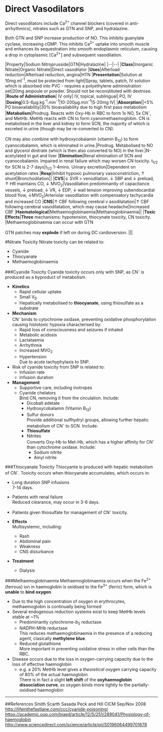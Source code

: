 # Direct Vasodilators

Direct vasodilators include Ca<sup>2+</sup> channel blockers (covered in anti-arrhythmics), nitrates such as GTN and SNP, and hydralazine.

Both GTN and SNP increase production of NO. This inhibits guanylate cyclase, increasing cGMP. This inhibits Ca<sup>2+</sup> uptake into smooth muscle and enhances its sequestration into smooth endoplasmic reticulum, causing a drop in cytoplasmic [Ca<sup>2+</sup>] and subsequent vasodilation.

|Property|Sodium Nitroprusside|GTN|Hydralazine|
|--|--|
|**Class**|Inorganic Nitrate|Organic Nitrate|Direct vasodilator
|**Uses**|Afterload reduction|Afterload reduction, angina|HTN
|**Presentation**|Solution at 10mg.ml<sup>-1</sup>, must be protected from light|Spray, tablets, patch, IV solution which is absorbed into PVC - requires a polyethylene administration set|20mg ampoule or powder. Should not be reconstituted with dextrose.
|**Route of Administration**| IV only| IV, topical, sublingual| PO, IV
|**Dosing**|0.5-6µg.kg<sup>-1</sup>.min<sup>-1</sup>|10-200µg.min<sup>-1</sup>|5-20mg IV|
|**Absorption**||<5% PO bioavailability|30% bioavailability due to high first pass metabolism
|**Metabolism**|Prodrug. Reacts with Oxy-Hb in RBC to form 1x NO, 5x CN<sup>-</sup>, and MetHb. MetHb reacts with CN to form cyanomethaemoglobin. CN is metabolised in the liver and kidney to form SCN, the majority of which is excreted in urine (though may be re-converted to CN). <br><br> CN may also combine with hydroxycobalamin (vitamin B<sub>12</sub>) to form cyanocobalamin, which is eliminated in urine.|Prodrug. Metabolised to NO and glycerol dinitrate (which is then also converted to NO) in the liver.|N-acetylated in gut and liver
|**Elimination**|Renal elimination of SCN and cyanocobalamin. Impaired in renal failure which may worsen CN toxicity. t<sub>1/2</sub> for SCN is 2-7 days|t<sub>1/2</sub> 1-4mins. Urinary excretion|Dependent on acetylation rates
|**Resp**|Inhibit hypoxic pulmonary vasoconstriction, ↑ shunt|Bronchodilation||
|**CVS**|↓ SVR > venodilation. ↓ SBP and ↓ preload, ↑ HR maintains CO, ↓ MVO<sub>2</sub>|Vasodilation predominantly of capacitance vessels, ↓ preload, ↓ VR, ↓ EDP, ↓ wall tension improving subendocardial blood flow, ↓MVO<sub>2</sub>|Arteriolar vasodilation with compensatory tachycardia and increased CO
|**CNS**|↑ CBF following cerebral v asodilatation|↑ CBF following cerebral vasodilatation, which may cause headache|Increased CBF
|**Haematological**|Methaemoglobinaemia|Methanoglobinaemia||
|**Toxic Effects**|**Three** mechanisms: hypotension, thiocynate toxicity, CN toxicity. |Methaemoglobinaemia can occur with GTN <br><br> GTN patches may **explode** if left on during DC cardioversion. |||

#Nitrate Toxicity
Nitrate toxicity can be related to:
* Cyanide
* Thiocyanate
* Methaemoglobinaemia

###Cyanide Toxicity
Cyanide toxicity occurs only with SNP, as CN<sup>-</sup> is produced as a byproduct of metabolism.
* **Kinetics**  
	* Rapid cellular uptake
	* Small V<sub>D</sub>
	* Hepatically metabolised to **thiocyanate**, using thiosulfate as a substrate
* **Mechanism**  
CN<sup>-</sup> binds to cytochrome oxidase, preventing oxidative phosphorylation causing histotoxic hypoxia characterised by:
	* Rapid loss of consciousness and seizures if inhaled
	* Metabolic acidosis
	* Lactataemia
	* Arrhythmia
	* Increased MVO<sub>2</sub>
	* Hypertension  
	Due to acute tachyphylaxis to SNP.
* Risk of cyanide toxicity from SNP is related to:
	* Infusion rate
	* Infusion duration
* **Management**
	* Supportive care, including inotropes
	* Cyanide chelators  
	Bind CN<sup></sup>, removing it from the circulation. Include:
		* Dicobalt edetate
		* Hydroxycobalamin (Vitamin B<sub>12</sub>)
		* Sulfur donors  
		Provide additional sulfhydryl groups, allowing further hepatic metabolism of CN<sup>-</sup> to SCN. Include:
		* **Thiosulfate**
		* Nitrites  
		Converts Oxy-Hb to Met-Hb, which has a higher affinity for CN<sup>-</sup> than cytochrome oxidase. Include:
			* Sodium nitrite
			* Amyl nitrite

###Thiocyanate Toxicity
Thiocyante is produced with hepatic metabolism of CN<sup>-</sup>. Toxicity occurs when thiocyanate accumulates, which occurs in:
* Long duration SNP infusions  
7-14 days.
* Patients with renal failure  
Reduced clearance, may occur in 3-6 days.
* Patients given thiosulfate for management of CN<sup>-</sup> toxicity.


* **Effects**  
Multisystemic, including:
	* Rash
    * Abdominal pain
    * Weakness
    * CNS disturbance


* **Treatment**  
    * Dialysis

###Methaemoglobinaemia
Methaemoglobinaemia occurs when the Fe<sup>2+</sup> (ferrous) ion in haemoglobin is oxidised to the Fe<sup>3+</sup> (ferric) form, which is **unable** to **bind oxygen**.
* Due to the high concentration of oxygen in erythrocytes, methaemoglobin is continually being formed
* Several endogenous reduction systems exist to keep MetHb levels stable at ~1%
	* Predominantly cytochrome-*b*<sub>5</sub> reductase
	* NADPH-MHb reductase  
	This reduces methaemoglobinaemia in the presence of a reducing agent, clasically **methylene blue**.
	* Reduced glutathione  
	More important in preventing oxidative stress in other cells than the RBC.
* Disease occurs due to the loss in oxygen-carrying capacity due to the loss of effective haemoglobin  
	* e.g. a 20% MetHb level gives a *theoretical* oxygen carrying capacity of 80% of the actual haemoglobin  
	There is in fact a slight **left shift** of the **oxyhaemoglobin dissociation curve**, as oxygen binds more tightly to the partially-oxidised haemoglobin


---

##References
Smith Scarth Sasada
Peck and Hill
CICM Sep/Nov 2008
http://lifeinthefastlane.com/ccc/cyanide-poisoning/
https://academic.oup.com/bjaed/article/12/5/251/289041/Physiology-of-haemoglobin
http://www.sciencedirect.com/science/article/pii/S0196064499701678